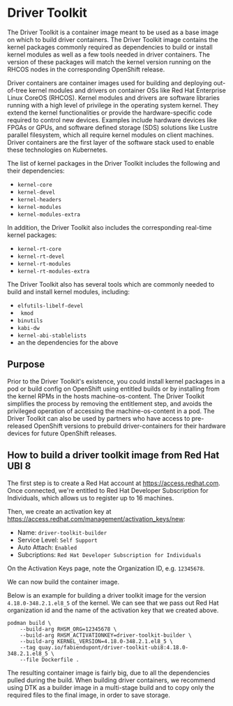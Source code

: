 # Driver Toolkit

The Driver Toolkit is a container image meant to be used as a base image on
which to build driver containers. The Driver Toolkit image contains the kernel
packages commonly required as dependencies to build or install kernel modules
as well as a few tools needed in driver containers. The version of these
packages will match the kernel version running on the RHCOS nodes in the
corresponding OpenShift release.

Driver containers are container images used for building and deploying
out-of-tree kernel modules and drivers on container OSs like Red Hat Enterprise
Linux CoreOS (RHCOS). Kernel modules and drivers are software libraries running
with a high level of privilege in the operating system kernel. They extend the
kernel functionalities or provide the hardware-specific code required to
control new devices. Examples include hardware devices like FPGAs or GPUs, and
software defined storage (SDS) solutions like Lustre parallel filesystem, which
all require kernel modules on client machines. Driver containers are the first
layer of the software stack used to enable these technologies on Kubernetes.

The list of kernel packages in the Driver Toolkit includes the following and
their dependencies:

* `kernel-core`
* `kernel-devel`
* `kernel-headers`
* `kernel-modules`
* `kernel-modules-extra`

In addition, the Driver Toolkit also includes the corresponding real-time
kernel packages:

* `kernel-rt-core`
* `kernel-rt-devel`
* `kernel-rt-modules`
* `kernel-rt-modules-extra`

The Driver Toolkit also has several tools which are commonly needed to build
and install kernel modules, including:

* `elfutils-libelf-devel`
* ` kmod`
* `binutils`
* `kabi-dw`
* `kernel-abi-stablelists`
* an the dependencies for the above

## Purpose

Prior to the Driver Toolkit's existence, you could install kernel packages in a
pod or build config on OpenShift using entitled builds or by installing from
the kernel RPMs in the hosts machine-os-content. The Driver Toolkit simplifies
the process by removing the entitlement step, and avoids the privileged
operation of accessing the machine-os-content in a pod. The Driver Toolkit can
also be used by partners who have access to pre-released OpenShift versions to
prebuild driver-containers for their hardware devices for future OpenShift
releases.

## How to build a driver toolkit image from Red Hat UBI 8

The first step is to create a Red Hat account at https://access.redhat.com.
Once connected, we're entitled to Red Hat Developer Subscription for
Individuals, which allows us to register up to 16 machines.

Then, we create an activation key at
https://access.redhat.com/management/activation_keys/new:

* Name: `driver-toolkit-builder`
* Service Level: `Self Support`
* Auto Attach: `Enabled`
* Subcriptions: `Red Hat Developer Subscription for Individuals`

On the Activation Keys page, note the Organization ID, e.g. `12345678`.

We can now build the container image.

Below is an example for building a driver toolkit image for the version
`4.18.0-348.2.1.el8_5` of the kernel. We can see that we pass out Red Hat
organization id and the name of the activation key that we created above.

```shell
podman build \
    --build-arg RHSM_ORG=12345678 \
    --build-arg RHSM_ACTIVATIONKEY=driver-toolkit-builder \
    --build-arg KERNEL_VERSION=4.18.0-348.2.1.el8_5 \
    --tag quay.io/fabiendupont/driver-toolkit-ubi8:4.18.0-348.2.1.el8_5 \
    --file Dockerfile .
```

The resulting container image is fairly big, due to all the dependencies pulled
during the build. When building driver containers, we recommend using DTK as
a builder image in a multi-stage build and to copy only the required files to
the final image, in order to save storage.
